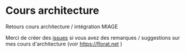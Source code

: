 # Cours architecture
Retours cours architecture / intégration MIAGE

Merci de créer des [issues](https://github.com/bflorat/cours_archi/issues) si vous avez des remarques / suggestions sur mes cours d'architecture (voir https://florat.net )


